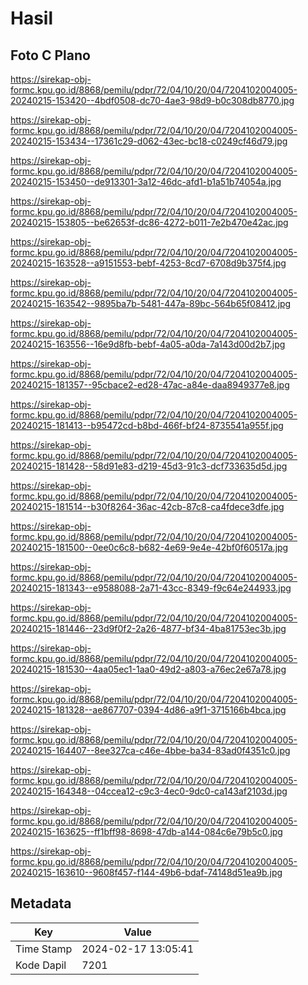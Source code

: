 # Hasil

## Foto C Plano

https://sirekap-obj-formc.kpu.go.id/8868/pemilu/pdpr/72/04/10/20/04/7204102004005-20240215-153420--4bdf0508-dc70-4ae3-98d9-b0c308db8770.jpg

https://sirekap-obj-formc.kpu.go.id/8868/pemilu/pdpr/72/04/10/20/04/7204102004005-20240215-153434--17361c29-d062-43ec-bc18-c0249cf46d79.jpg

https://sirekap-obj-formc.kpu.go.id/8868/pemilu/pdpr/72/04/10/20/04/7204102004005-20240215-153450--de913301-3a12-46dc-afd1-b1a51b74054a.jpg

https://sirekap-obj-formc.kpu.go.id/8868/pemilu/pdpr/72/04/10/20/04/7204102004005-20240215-153805--be62653f-dc86-4272-b011-7e2b470e42ac.jpg

https://sirekap-obj-formc.kpu.go.id/8868/pemilu/pdpr/72/04/10/20/04/7204102004005-20240215-163528--a9151553-bebf-4253-8cd7-6708d9b375f4.jpg

https://sirekap-obj-formc.kpu.go.id/8868/pemilu/pdpr/72/04/10/20/04/7204102004005-20240215-163542--9895ba7b-5481-447a-89bc-564b65f08412.jpg

https://sirekap-obj-formc.kpu.go.id/8868/pemilu/pdpr/72/04/10/20/04/7204102004005-20240215-163556--16e9d8fb-bebf-4a05-a0da-7a143d00d2b7.jpg

https://sirekap-obj-formc.kpu.go.id/8868/pemilu/pdpr/72/04/10/20/04/7204102004005-20240215-181357--95cbace2-ed28-47ac-a84e-daa8949377e8.jpg

https://sirekap-obj-formc.kpu.go.id/8868/pemilu/pdpr/72/04/10/20/04/7204102004005-20240215-181413--b95472cd-b8bd-466f-bf24-8735541a955f.jpg

https://sirekap-obj-formc.kpu.go.id/8868/pemilu/pdpr/72/04/10/20/04/7204102004005-20240215-181428--58d91e83-d219-45d3-91c3-dcf733635d5d.jpg

https://sirekap-obj-formc.kpu.go.id/8868/pemilu/pdpr/72/04/10/20/04/7204102004005-20240215-181514--b30f8264-36ac-42cb-87c8-ca4fdece3dfe.jpg

https://sirekap-obj-formc.kpu.go.id/8868/pemilu/pdpr/72/04/10/20/04/7204102004005-20240215-181500--0ee0c6c8-b682-4e69-9e4e-42bf0f60517a.jpg

https://sirekap-obj-formc.kpu.go.id/8868/pemilu/pdpr/72/04/10/20/04/7204102004005-20240215-181343--e9588088-2a71-43cc-8349-f9c64e244933.jpg

https://sirekap-obj-formc.kpu.go.id/8868/pemilu/pdpr/72/04/10/20/04/7204102004005-20240215-181446--23d9f0f2-2a26-4877-bf34-4ba81753ec3b.jpg

https://sirekap-obj-formc.kpu.go.id/8868/pemilu/pdpr/72/04/10/20/04/7204102004005-20240215-181530--4aa05ec1-1aa0-49d2-a803-a76ec2e67a78.jpg

https://sirekap-obj-formc.kpu.go.id/8868/pemilu/pdpr/72/04/10/20/04/7204102004005-20240215-181328--ae867707-0394-4d86-a9f1-3715166b4bca.jpg

https://sirekap-obj-formc.kpu.go.id/8868/pemilu/pdpr/72/04/10/20/04/7204102004005-20240215-164407--8ee327ca-c46e-4bbe-ba34-83ad0f4351c0.jpg

https://sirekap-obj-formc.kpu.go.id/8868/pemilu/pdpr/72/04/10/20/04/7204102004005-20240215-164348--04ccea12-c9c3-4ec0-9dc0-ca143af2103d.jpg

https://sirekap-obj-formc.kpu.go.id/8868/pemilu/pdpr/72/04/10/20/04/7204102004005-20240215-163625--ff1bff98-8698-47db-a144-084c6e79b5c0.jpg

https://sirekap-obj-formc.kpu.go.id/8868/pemilu/pdpr/72/04/10/20/04/7204102004005-20240215-163610--9608f457-f144-49b6-bdaf-74148d51ea9b.jpg


## Metadata

| Key        | Value               |
| ---------- | ------------------- |
| Time Stamp | 2024-02-17 13:05:41 |
| Kode Dapil | 7201                |



